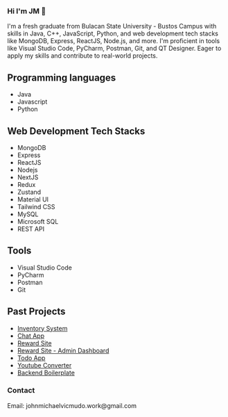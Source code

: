 ### Hi I'm JM 👋

I'm a fresh graduate from Bulacan State University - Bustos Campus with skills in Java, C++, JavaScript, Python, and web development tech stacks like MongoDB, Express, ReactJS, Node.js, and more. I'm proficient in tools like Visual Studio Code, PyCharm, Postman, Git, and QT Designer. Eager to apply my skills and contribute to real-world projects.

<h2>Programming languages</h2>
  <ul>
    <li>Java</li>
    <li>Javascript</li>
    <li>Python</li>
  </ul>
<h2>Web Development Tech Stacks</h2>
  <ul>
    <li>MongoDB</li>
    <li>Express</li>
    <li>ReactJS</li>
    <li>Nodejs</li>
    <li>NextJS</li>
    <li>Redux</li>
    <li>Zustand</li>
    <li>Material UI</li>
  <li>Tailwind CSS</li>
    <li>MySQL</li>
    <li>Microsoft SQL</li>
    <li>REST API</li>
  </ul>
<h2>Tools</h2>
  <ul>
    <li>Visual Studio Code</li>
    <li>PyCharm</li>
    <li>Postman</li>
    <li>Git</li>
  </ul>
  
 <h2>Past Projects</h2>
   <ul>
  <li><a href="https://inventory-system-fe.vercel.app/" target="_blank">Inventory System</a></li>
  <li><a href="https://chat-app-sable-gamma.vercel.app/login" target="_blank">Chat App</a></li>
  <li><a href="https://pointsprizes.vercel.app/" target="_blank">Reward Site</a></li>
  <li><a href="https://pointsprizes.vercel.app/adminlogin" target="_blank">Reward Site - Admin Dashboard</a></li>
  <li><a href="https://todo-list-8x9zwjg65-growmorebeard.vercel.app/" target="_blank">Todo App</a></li>
  <li><a href="https://youtube-converter-ten.vercel.app/" target="_blank">Youtube Converter</a></li>
  <li><a href="https://github.com/n0tvicci/mongodb-boilerplate" target="_blank">Backend Boilerplate</a></li>
   </ul>

<h3>Contact</h3>
Email: johnmichaelvicmudo.work@gmail.com
<!--
**n0tvicci/n0tVicci** is a ✨ _special_ ✨ repository because its `README.md` (this file) appears on your GitHub profile.

Here are some ideas to get you started:

- 🔭 I’m currently working on ...
- 🌱 I’m currently learning ...
- 👯 I’m looking to collaborate on ...
- 🤔 I’m looking for help with ...
- 💬 Ask me about ...
- 📫 How to reach me: ...
- 😄 Pronouns: ...
- ⚡ Fun fact: ...
-->
